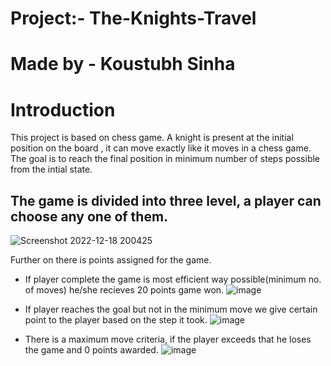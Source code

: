 # Project:- The-Knights-Travel

# Made by - Koustubh Sinha
# Introduction

This project is based  on chess game. A knight is present at the initial position on the board , it can move exactly like it moves in a chess game.
The goal is to reach the final position in minimum number of steps possible from the intial state.

## The game is divided into three level, a player can choose any one of them.
![Screenshot 2022-12-18 200425](https://user-images.githubusercontent.com/54525819/208315618-250dbc0a-e641-4bcd-b0b4-e894b4a3167e.png)

Further on there is points assigned for the game.
* If player complete the game is most efficient way possible(minimum no. of moves) he/she recieves 20 points game won.
![image](https://user-images.githubusercontent.com/54525819/208315925-b97438d4-2b89-4c7f-b523-662ccd0d6dc9.png)

* If player reaches the goal but not in the minimum move we give certain point to the player based on the step it took.
![image](https://user-images.githubusercontent.com/54525819/208315861-822dbd13-3159-4ae8-a90a-dae5fb6535c9.png)

* There is a maximum move criteria, if the player exceeds that he loses the game and 0 points awarded.
![image](https://user-images.githubusercontent.com/54525819/208315892-9b9ea660-0667-4fd6-b9b6-bfb1e11344d2.png)

